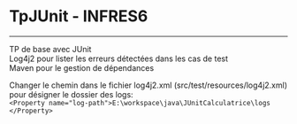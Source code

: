 # TpJUnit - INFRES6
----------------------  
TP de base avec JUnit  
Log4j2 pour lister les erreurs détectées dans les cas de test  
Maven pour le gestion de dépendances

Changer le chemin dans le fichier log4j2.xml (src/test/resources/log4j2.xml) pour désigner le dossier des logs:  
`<Property name="log-path">E:\workspace\java\JUnitCalculatrice\logs
		</Property>`

